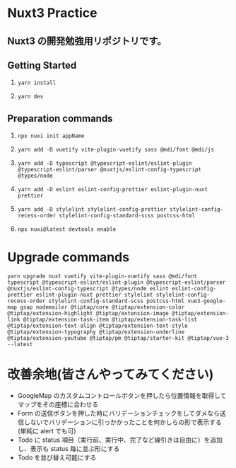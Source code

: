 # Nuxt3 Practice

## Nuxt3 の開発勉強用リポジトリです。

## Getting Started

1. `yarn install`

2. `yarn dev`

## Preparation commands

1. `npx nuxi init appName`<br>

2. `yarn add -D vuetify vite-plugin-vuetify sass @mdi/font @mdi/js`<br>

3. `yarn add -D typescript @typescript-eslint/eslint-plugin @typescript-eslint/parser @nuxtjs/eslint-config-typescript @types/node`<br>

4. `yarn add -D eslint eslint-config-prettier eslint-plugin-nuxt prettier`<br>

5. `yarn add -D stylelint stylelint-config-prettier stylelint-config-recess-order stylelint-config-standard-scss postcss-html`<br>

6. `npx nuxi@latest devtools enable`<br>

# Upgrade commands

`yarn upgrade nuxt vuetify vite-plugin-vuetify sass @mdi/font typescript @typescript-eslint/eslint-plugin @typescript-eslint/parser @nuxtjs/eslint-config-typescript @types/node eslint eslint-config-prettier eslint-plugin-nuxt prettier stylelint stylelint-config-recess-order stylelint-config-standard-scss postcss-html vue3-google-map gsap nodemailer @tiptap/core @tiptap/extension-color @tiptap/extension-highlight @tiptap/extension-image @tiptap/extension-link @tiptap/extension-task-item @tiptap/extension-task-list @tiptap/extension-text-align @tiptap/extension-text-style @tiptap/extension-typography @tiptap/extension-underline @tiptap/extension-youtube @tiptap/pm @tiptap/starter-kit @tiptap/vue-3 --latest`

# 改善余地(皆さんやってみてください)

- GoogleMap のカスタムコントロールボタンを押したら位置情報を取得してマップをその座標に合わせる
- Form の送信ボタンを押した時にバリデーションチェックをしてダメなら送信しないでバリデーションに引っかかったことを何かしらの形で表示する(単純に alert でも可)
- Todo に status 項目（実行前、実行中、完了など線引きは自由に）を追加し、表示も status 毎に並ぶ形にする
- Todo を並び替え可能にする
